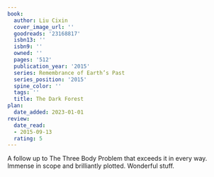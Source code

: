 ```yaml
---
book:
  author: Liu Cixin
  cover_image_url: ''
  goodreads: '23168817'
  isbn13: ''
  isbn9: ''
  owned: ''
  pages: '512'
  publication_year: '2015'
  series: Remembrance of Earth’s Past
  series_position: '2015'
  spine_color: ''
  tags: ''
  title: The Dark Forest
plan:
  date_added: 2023-01-01
review:
  date_read:
  - 2015-09-13
  rating: 5
---
```


A follow up to The Three Body Problem that exceeds it in every way. Immense in scope and brilliantly plotted. Wonderful stuff.

